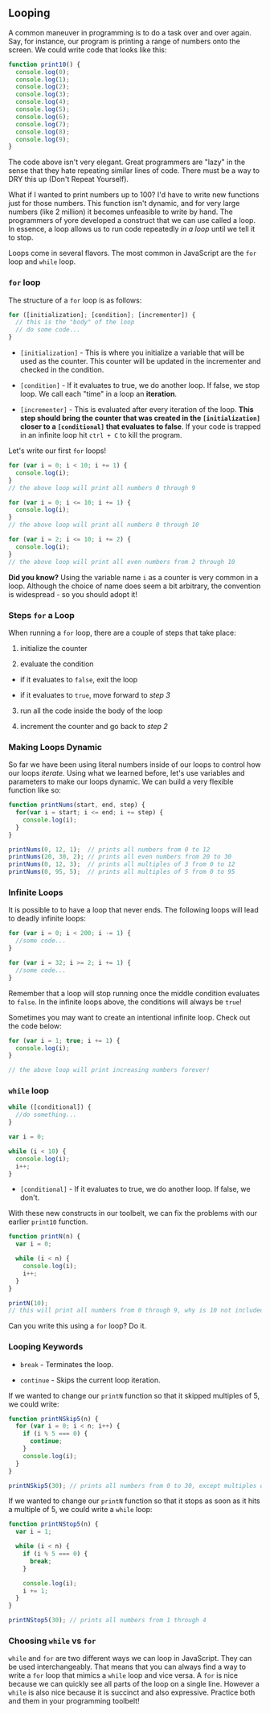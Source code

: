 ## Looping

A common maneuver in programming is to do a task over and over again. Say, for
instance, our program is printing a range of numbers onto the screen. We could
write code that looks like this:

```js
function print10() {
  console.log(0);
  console.log(1);
  console.log(2);
  console.log(3);
  console.log(4);
  console.log(5);
  console.log(6);
  console.log(7);
  console.log(8);
  console.log(9);
}
```

The code above isn't very elegant. Great programmers are "lazy" in the sense that
they hate repeating similar lines of code. There must be a way to DRY this up
(Don't Repeat Yourself).

What if I wanted to print numbers up to 100? I'd have to write
new functions just for those numbers. This function isn't dynamic, and for very
large numbers (like 2 million) it becomes unfeasible to write by hand. The
programmers of yore developed a construct that we can use called a loop. In
essence, a loop allows us to run code repeatedly *in a loop* until we tell it
to stop.

Loops come in several flavors. The most common in JavaScript are the `for` loop and `while` loop.

### `for` loop

The structure of a `for` loop is as follows:

```js
for ([initialization]; [condition]; [incrementer]) {
  // this is the "body" of the loop
  // do some code...
}
```

* `[initialization]` - This is where you initialize a variable that will be
used as the counter. This counter will be updated in the incrementer and
checked in the condition.

* `[condition]` - If it evaluates to true, we do another loop. If false, we
stop loop. We call each "time" in a loop an **iteration**.

* `[incrementer]` - This is evaluated after every iteration of the loop. **This
step should bring the counter that was created in the `[initialization]` closer
to a `[conditional]` that evaluates to false**. If your code is trapped in
an infinite loop hit `ctrl + C` to kill the program.

Let's write our first `for` loops!

```js
for (var i = 0; i < 10; i += 1) {
  console.log(i);
}
// the above loop will print all numbers 0 through 9

for (var i = 0; i <= 10; i += 1) {
  console.log(i);
}
// the above loop will print all numbers 0 through 10

for (var i = 2; i <= 10; i += 2) {
  console.log(i);
}
// the above loop will print all even numbers from 2 through 10
```

**Did you know?** Using the variable name `i` as a counter is very common in
a loop. Although the choice of name does seem a bit arbitrary, the convention is widespread -
so you should adopt it!

### Steps `for` a Loop

When running a `for` loop, there are a couple of steps that take place:

1. initialize the counter

2. evaluate the condition
  * if it evaluates to `false`, exit the loop

  * if it evaluates to `true`, move forward to *step 3*

3. run all the code inside the body of the loop

4. increment the counter and go back to *step 2*

### Making Loops Dynamic

So far we have been using literal numbers inside of our loops to control how
our loops *iterate*. Using what we learned before, let's use variables and
parameters to make our loops dynamic. We can build a very flexible function like so:

```js
function printNums(start, end, step) {
  for(var i = start; i <= end; i += step) {
    console.log(i);
  }
}

printNums(0, 12, 1);  // prints all numbers from 0 to 12
printNums(20, 30, 2); // prints all even numbers from 20 to 30
printNums(0, 12, 3);  // prints all multiples of 3 from 0 to 12
printNums(0, 95, 5);  // prints all multiples of 5 from 0 to 95
```

### Infinite Loops

It is possible to to have a loop that never ends.
The following loops will lead to deadly infinite loops:

```js
for (var i = 0; i < 200; i -= 1) {
  //some code...
}

for (var i = 32; i >= 2; i += 1) {
  //some code...
}
```

Remember that a loop will stop running once the middle condition evaluates to `false`.
In the infinite loops above, the conditions will always be `true`!

Sometimes you may want to create an intentional infinite loop. Check out the code below:

```js
for (var i = 1; true; i += 1) {
  console.log(i);
}

// the above loop will print increasing numbers forever!
```

### `while` loop

```js
while ([conditional]) {
  //do something...
}

var i = 0;

while (i < 10) {
  console.log(i);
  i++;
}
```

* `[conditional]` - If it evaluates to true, we do another loop. If false, we
don't.

With these new constructs in our toolbelt, we can fix the problems with our
earlier `print10` function.

```js
function printN(n) {
  var i = 0;

  while (i < n) {
    console.log(i);
    i++;
  }
}

printN(10);
// this will print all numbers from 0 through 9, why is 10 not included?
```

Can you write this using a `for` loop? Do it.

### Looping Keywords

* `break` - Terminates the loop.

* `continue` - Skips the current loop iteration.

If we wanted to change our `printN` function so that it skipped multiples of 5,
we could write:

```js
function printNSkip5(n) {
  for (var i = 0; i < n; i++) {
    if (i % 5 === 0) {
      continue;
    }
    console.log(i);
  }
}

printNSkip5(30); // prints all numbers from 0 to 30, except multiples of 5
```

If we wanted to change our `printN` function so that it stops as soon as it hits
a multiple of 5, we could write a `while` loop:

```js
function printNStop5(n) {
  var i = 1;

  while (i < n) {
    if (i % 5 === 0) {
      break;
    }

    console.log(i);
    i += 1;
  }
}

printNStop5(30); // prints all numbers from 1 through 4
```

### Choosing `while` vs `for`

`while` and `for` are two different ways we can loop in JavaScript. They can be used
interchangeably. That means that you can always find a way to write a `for` loop
that mimics a `while` loop and vice versa. A `for` is nice because we can quickly
see all parts of the loop on a single line. However a `while` is also nice because
it is succinct and also expressive. Practice both and them in your programming
toolbelt!
